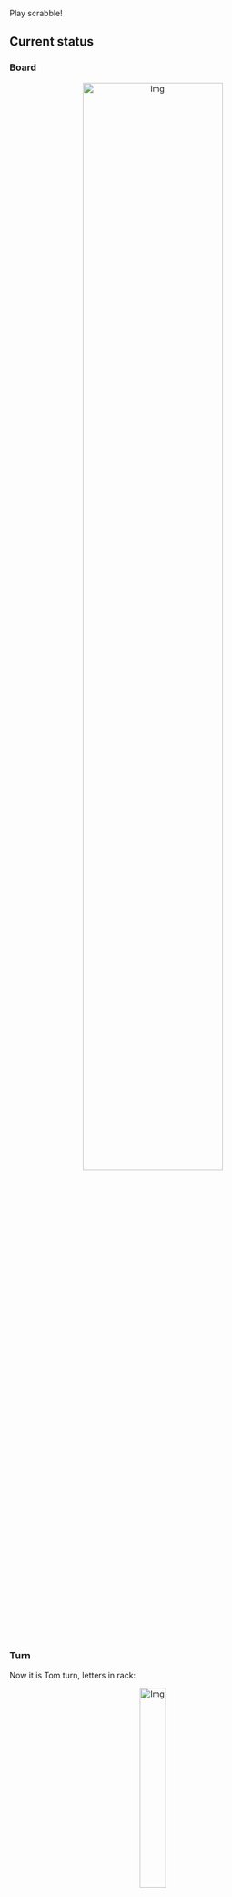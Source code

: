 
Play scrabble!
## Current status
### Board
<p align="center">
<img src="https://raw.githubusercontent.com/radosz99/radosz99/main/board.png" width=70% alt="Img"/>
    </p>
    
### Turn
Now it is Tom turn, letters in rack:
<p align="center">
<img src="https://raw.githubusercontent.com/radosz99/radosz99/main/rack.png" width=30% alt="Img"/>
</p>

### Game score
| Id | Player name | Points |
  | - | - | - |  
|0 | Tom | 0
|1 | Jerry | 0
## Make the move
Make the move and insert the letters by creating an [issue](https://github.com/radosz99/radosz99/issues/new?title=scrabble%7Cmove%7C7%3AA%3ARIDE&body=Just+push+%27Submit+new+issue%27+or+update+with+your+move.) according to the rules or...

## Possibly best moves  
Are you sure? :smiling_imp: :smiling_imp: :smiling_imp:
<details>
  <summary>Spoiler warning!</summary>
  
  | Id | Move | Issue link | Points |
  | - | - | - | - |  
|1| 7:H:jeu | [scrabble&#124;move&#124;7:H:jeu](https://github.com/radosz99/radosz99/issues/new?title=scrabble%7Cmove%7C7%3AH%3Ajeu&body=Just+push+%27Submit+new+issue%27+or+update+with+your+move.) | 20 
|2| 7:G:jeu | [scrabble&#124;move&#124;7:G:jeu](https://github.com/radosz99/radosz99/issues/new?title=scrabble%7Cmove%7C7%3AG%3Ajeu&body=Just+push+%27Submit+new+issue%27+or+update+with+your+move.) | 20 
|3| 7:F:jeu | [scrabble&#124;move&#124;7:F:jeu](https://github.com/radosz99/radosz99/issues/new?title=scrabble%7Cmove%7C7%3AF%3Ajeu&body=Just+push+%27Submit+new+issue%27+or+update+with+your+move.) | 20 
|4| 7:H:lieu | [scrabble&#124;move&#124;7:H:lieu](https://github.com/radosz99/radosz99/issues/new?title=scrabble%7Cmove%7C7%3AH%3Alieu&body=Just+push+%27Submit+new+issue%27+or+update+with+your+move.) | 8 
|5| 7:G:lieu | [scrabble&#124;move&#124;7:G:lieu](https://github.com/radosz99/radosz99/issues/new?title=scrabble%7Cmove%7C7%3AG%3Alieu&body=Just+push+%27Submit+new+issue%27+or+update+with+your+move.) | 8 
|6| 7:F:lieu | [scrabble&#124;move&#124;7:F:lieu](https://github.com/radosz99/radosz99/issues/new?title=scrabble%7Cmove%7C7%3AF%3Alieu&body=Just+push+%27Submit+new+issue%27+or+update+with+your+move.) | 8 
|7| 7:E:lieu | [scrabble&#124;move&#124;7:E:lieu](https://github.com/radosz99/radosz99/issues/new?title=scrabble%7Cmove%7C7%3AE%3Alieu&body=Just+push+%27Submit+new+issue%27+or+update+with+your+move.) | 8 
|8| 7:H:lei | [scrabble&#124;move&#124;7:H:lei](https://github.com/radosz99/radosz99/issues/new?title=scrabble%7Cmove%7C7%3AH%3Alei&body=Just+push+%27Submit+new+issue%27+or+update+with+your+move.) | 6 
|9| 7:G:lei | [scrabble&#124;move&#124;7:G:lei](https://github.com/radosz99/radosz99/issues/new?title=scrabble%7Cmove%7C7%3AG%3Alei&body=Just+push+%27Submit+new+issue%27+or+update+with+your+move.) | 6 
|10| 7:F:lei | [scrabble&#124;move&#124;7:F:lei](https://github.com/radosz99/radosz99/issues/new?title=scrabble%7Cmove%7C7%3AF%3Alei&body=Just+push+%27Submit+new+issue%27+or+update+with+your+move.) | 6 
</details>
    
## Latest moves

| Id | Type | Move / Letters to replace | Created words / New letters | Date | Points | Player | Who |
| - | - | - | - | - | - | - | - |